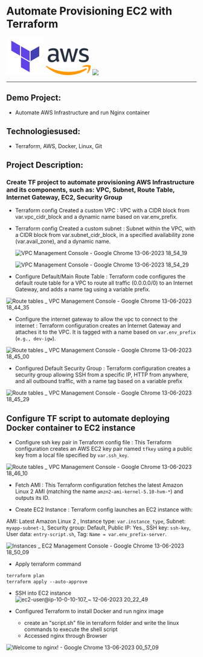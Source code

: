 # Automate Provisioning EC2 with Terraform

<p float="left">
<img src="https://github.com/appwebtech/EKS-Cluster-With-Terraform/blob/main/images/tf-logo.png" width="100">

<img src="https://github.com/appwebtech/Ansible-Integration-Jenkins/blob/main/images/aws-logo.png" width="120">


<img src="https://github.com/appwebtech/Deploy-Docker-With-Terraform/blob/main/images/docker.png" width="100">
</p>

----


## Demo Project: 
* Automate AWS Infrastructure  and run Nginx container 
## Technologiesused: 
* Terraform, AWS, Docker, Linux, Git

## Project Description:

### Create TF project to automate provisioning AWS Infrastructure and its components, such as: VPC, Subnet, Route Table, Internet Gateway, EC2, Security Group

* Terraform config Created a custom VPC  : VPC with a CIDR block from var.vpc_cidr_block and a dynamic name based on var.env_prefix.
* Terraform config Created a custom subnet : Subnet within the VPC, with a CIDR block from var.subnet_cidr_block, in a specified availability zone (var.avail_zone), and a dynamic name.

     
     
     ![VPC Management Console - Google Chrome 13-06-2023 18_54_19](https://github.com/Rajib-Mardi/terrraform/assets/96679708/babb7b5e-39b8-40c9-b174-77aeca620d7c)



   ![VPC Management Console - Google Chrome 13-06-2023 18_54_29](https://github.com/Rajib-Mardi/terrraform/assets/96679708/7a99bc23-1fc3-4353-ae64-1b35d6d09027)

  
*  Configure Default/Main Route Table : Terraform code configures the default route table for a VPC to route all traffic (0.0.0.0/0) to an Internet Gateway, and adds a name tag using a variable prefix.




![Route tables _ VPC Management Console - Google Chrome 13-06-2023 18_44_35](https://github.com/Rajib-Mardi/terrraform/assets/96679708/370d73b7-5a64-4525-80ea-8662a8980b27)

* Configure the internet gateway to allow the vpc to connect to the internet : Terraform configuration creates an Internet Gateway and attaches it to the VPC. It is tagged with a name based on ```var.env_prefix``` (```e.g., dev-igw```).



![Route tables _ VPC Management Console - Google Chrome 13-06-2023 18_45_00](https://github.com/Rajib-Mardi/terrraform/assets/96679708/36dc4f71-4600-43fd-824d-580c30f73db3)


*  Configured Default Security Group :   Terraform configuration creates a security group allowing SSH from a specific IP, HTTP from anywhere, and all outbound traffic, with a name tag based on a variable prefix



![Route tables _ VPC Management Console - Google Chrome 13-06-2023 18_45_29](https://github.com/Rajib-Mardi/terrraform/assets/96679708/a23a649e-4218-45ef-adb5-730d547dc196)


## Configure TF script to automate deploying Docker container to EC2 instance
* Configure ssh key pair in Terraform config file : This Terraform configuration creates an AWS EC2 key pair named ```tfkey``` using a public key from a local file specified by ```var.ssh_key```.



![Route tables _ VPC Management Console - Google Chrome 13-06-2023 18_46_10](https://github.com/Rajib-Mardi/terrraform/assets/96679708/d0e0bdad-9df4-4534-8d15-22471dd87a4b)




 * Fetch AMI : This Terraform configuration fetches the latest Amazon Linux 2 AMI (matching the name ```amzn2-ami-kernel-5.10-hvm-*```) and outputs its ID.

* Create EC2 Instance : Terraform config launches an EC2 instance with:

AMI: Latest Amazon Linux 2 ,
Instance type: ```var.instance_type```,
Subnet: ```myapp-subnet-1```, 
Security group: Default, 
Public IP: Yes., 
SSH key: ```ssh-key```, 
User data: ```entry-script.sh```, 
Tag: ```Name = var.env_prefix-server```. 


![Instances _ EC2 Management Console - Google Chrome 13-06-2023 18_50_09](https://github.com/Rajib-Mardi/terrraform/assets/96679708/d51db805-96d4-4d42-a673-8f2c805d03bd)


* Apply terraform command 
```
terraform plan
terraform apply --auto-approve 
```


* SSH into EC2 instance
![ec2-user@ip-10-0-10-107_~ 12-06-2023 20_22_49](https://github.com/Rajib-Mardi/terrraform/assets/96679708/a0ead0f1-7ec5-48d9-a02c-5a6e93cf0909)


* Configured Terraform to install Docker and run nginx image
   *  create an "script.sh" file in terraform folder and write the linux commands to execute the shell script
   *  Accessed nginx through Browser
 
 
 ![Welcome to nginx! - Google Chrome 13-06-2023 00_57_09](https://github.com/Rajib-Mardi/terrraform/assets/96679708/8a2cb1ca-bf94-4f5d-84a5-f900a4979202)


    
    


